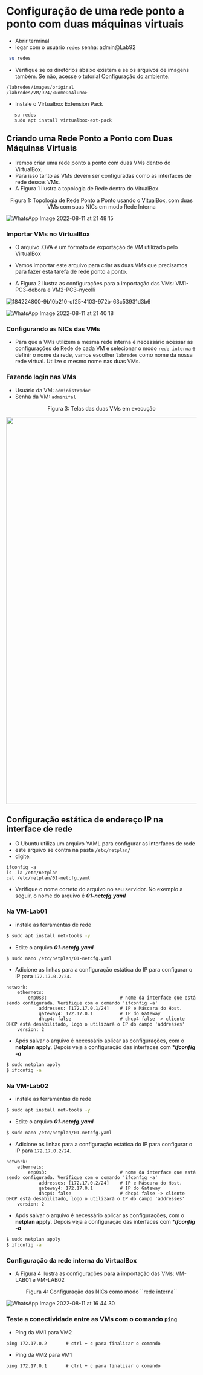 
# Configuração de uma rede ponto a ponto com duas máquinas virtuais

* Abrir terminal
* logar com o usuário ``redes`` senha: admin@Lab92
```bash
 su redes
```

* Verifique se os diretórios abaixo existem e se os arquivos de imagens também. Se não, acesse o tutorial [Configuração do ambiente]([https://github.com/martanascimento1/Projeto-redes-bimestre2/blob/95c398380f36e4ffdb142c7c6a5f60bf2d08fe10/Configura%C3%A7%C3%A3o%20do%20ambiente.md]).

```
/labredes/images/original
/labredes/VM/924/<NomeDoAluno>
```

* Instale o Virtualbox Extension Pack

```
   su redes
   sudo apt install virtualbox-ext-pack
```

## Criando uma Rede Ponto a Ponto com Duas Máquinas Virtuais

* Iremos criar uma rede ponto a ponto com duas VMs dentro do VirtualBox.
* Para isso tanto as VMs devem ser configuradas como as interfaces de rede dessas VMs.
* A Figura 1 ilustra a topologia de Rede dentro do VitualBox

<p><center> Figura 1: Topologia de Rede Ponto a Ponto usando o VitualBox, com duas VMs com suas NICs em modo Rede Interna</center></p>   
   
![WhatsApp Image 2022-08-11 at 21 48 15](https://user-images.githubusercontent.com/103062733/184265422-9f463f31-e8a4-4bfb-bdac-46bc2065d7a6.jpeg)

### Importar VMs no VirtualBox

* O arquivo .OVA é um formato de exportação de VM utilizado pelo VirtualBox
* Vamos importar este arquivo para criar as duas VMs que precisamos para fazer esta tarefa de rede ponto a ponto.

* A Figura 2 Ilustra as configurações para a importação das VMs: VM1-PC3-debora e VM2-PC3-nycolli

![184224800-9b10b210-cf25-4103-972b-63c53931d3b6](https://user-images.githubusercontent.com/103062733/184265457-9db87a39-4c37-44e4-8360-29a05729490c.jpeg)


![WhatsApp Image 2022-08-11 at 21 40 18](https://user-images.githubusercontent.com/103062733/184265464-4c5b0239-9dff-4e53-bd7e-d7f945308fc7.jpeg)

### Configurando as NICs das VMs

* Para que a VMs utilizem a mesma rede interna é necessário acessar as configurações de Rede de cada VM e selecionar o modo ``rede interna`` e definir o nome da rede, vamos escolher ``labredes`` como nome da nossa rede virtual. Utilize o mesmo nome nas duas VMs.


### Fazendo login nas VMs

* Usuário da VM: ``administrador``
* Senha da VM: ``adminifal``

<p><center> Figura 3: Telas das duas VMs em execução</center></p>   
   <img src="figuresPTP/dualVM.png" alt=""
	title="Figura 3: VMs em execução" width="1024" height="auto"/> <br/>

## Configuração estática de endereço IP na interface de rede 

* O Ubuntu utiliza um arquivo YAML para configurar as interfaces de rede
* este arquivo se contra na pasta ``/etc/netplan/``
* digite: 

```shell
ifconfig -a
ls -la /etc/netplan
cat /etc/netplan/01-netcfg.yaml
```
* Verifique o nome correto do arquivo no seu servidor. No exemplo a seguir, o nome do arquivo é ***01-netcfg.yaml***


### Na VM-Lab01

* instale as ferramentas de rede

```bash
$ sudo apt install net-tools -y
```
*  Edite o arquivo  ***01-netcfg.yaml*** 

```bash
$ sudo nano /etc/netplan/01-netcfg.yaml
```
*  Adicione as linhas para a configuração estática do IP para configurar o IP para ``172.17.0.2/24``. 
```
network:
    ethernets:
        enp0s3:                           # nome da interface que está sendo configurada. Verifique com o comando 'ifconfig -a'
            addresses: [172.17.0.1/24]    # IP e Máscara do Host.
            gateway4: 172.17.0.1          # IP do Gateway
            dhcp4: false                  # dhcp4 false -> cliente DHCP está desabilitado, logo o utilizará o IP do campo 'addresses'
    version: 2
```
*  Após salvar o arquivo é necessário aplicar as configurações, com o **netplan apply**. Depois veja a configuração das interfaces com ****ifconfig -a***

```bash
$ sudo netplan apply
$ ifconfig -a
```

### Na VM-Lab02

* instale as ferramentas de rede

```bash
$ sudo apt install net-tools -y
```
*  Edite o arquivo  ***01-netcfg.yaml*** 

```bash
$ sudo nano /etc/netplan/01-netcfg.yaml
```
*  Adicione as linhas para a configuração estática do IP para configurar o IP para ``172.17.0.2/24``.

```
network:
    ethernets:
        enp0s3:                           # nome da interface que está sendo configurada. Verifique com o comando 'ifconfig -a'
            addresses: [172.17.0.2/24]    # IP e Máscara do Host.
            gateway4: 172.17.0.1          # IP do Gateway
            dhcp4: false                  # dhcp4 false -> cliente DHCP está desabilitado, logo o utilizará o IP do campo 'addresses'
    version: 2
```
*  Após salvar o arquivo é necessário aplicar as configurações, com o **netplan apply**. Depois veja a configuração das interfaces com ****ifconfig -a***

```bash
$ sudo netplan apply
$ ifconfig -a
```
### Configuração da rede interna do VirtualBox

* A Figura 4 Ilustra as configurações para a importação das VMs: VM-LAB01 e VM-LAB02

<p><center> Figura 4: Configuração das NICs como modo ``rede interna``</center></p>   
   
![WhatsApp Image 2022-08-11 at 16 44 30](https://user-images.githubusercontent.com/103062733/184226195-b11c91fe-b720-408c-ade4-cfdfb8891d36.jpeg)

### Teste a conectividade entre as VMs com o comando ``ping``

   * Ping da VM1 para VM2

```shell
ping 172.17.0.2       # ctrl + c para finalizar o comando
```
   * Ping da VM2 para VM1

```shell
ping 172.17.0.1       # ctrl + c para finalizar o comando
```
